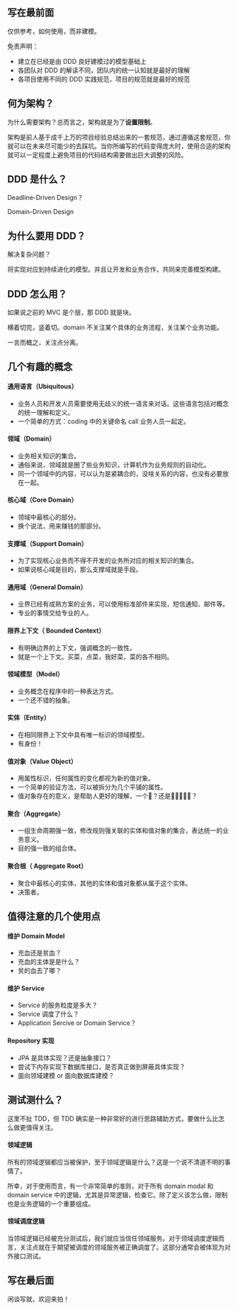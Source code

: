## 写在最前面
仅供参考，如何使用，而非建模。

免责声明：
- 建立在已经是由 DDD 良好建模过的模型基础上
- 各团队对 DDD 的解读不同，团队内的统一认知就是最好的理解
- 各项目使用不同的 DDD 实践规范，项目的规范就是最好的规范

## 何为架构？
为什么需要架构？总而言之，架构就是为了**设置限制**。

架构是前人基于成千上万的项目经验总结出来的一套规范，通过遵循这套规范，你就可以在未来尽可能少的去踩坑。当你所编写的代码变得庞大时，使用合适的架构就可以一定程度上避免项目的代码结构需要做出巨大调整的风险。

## DDD 是什么？
Deadline-Driven Design？

Domain-Driven Design

## 为什么要用 DDD？
解决复杂问题？

将实现对应到持续进化的模型。并且让开发和业务合作，共同来完善模型构建。

## DDD 怎么用？
如果说之前的 MVC 是个层，那 DDD 就是块。

横着切完，竖着切。domain 不关注某个具体的业务流程，关注某个业务功能。

一言而概之，关注点分离。

## 几个有趣的概念
#### 通用语言（Ubiquitous）
- 业务人员和开发人员需要使用无歧义的统一语言来对话。这些语言包括对概念的统一理解和定义。
- 一个简单的方式：coding 中的关键命名 call 业务人员一起定。

#### 领域（Domain）
- 业务相关知识的集合。
- 通俗来说，领域就是圈了些业务知识，计算机作为业务规则的自动化。
- 同一个领域中的内容，可以认为是紧耦合的，没啥关系的内容，也没有必要放在一起。

#### 核心域（Core Domain）
- 领域中最核心的部分。
- 换个说法，用来赚钱的那部分。

#### 支撑域（Support Domain）
- 为了实现核心业务而不得不开发的业务所对应的相关知识的集合。
- 如果说核心域是目的，那么支撑域就是手段。

#### 通用域（General Domain）
- 业界已经有成熟方案的业务，可以使用标准部件来实现，短信通知、邮件等。
- 专业的事情交给专业的人。

#### 限界上下文（ Bounded Context）
- 有明确边界的上下文，强调概念的一致性。
- 就是一个上下文。买菜，点菜，我好菜，菜的各不相同。

#### 领域模型（Model）
- 业务概念在程序中的一种表达方式。
- 一个还不错的抽象。

#### 实体（Entity）
- 在相同限界上下文中具有唯一标识的领域模型。
- 有身份！

#### 值对象（Value Object）
- 用属性标识，任何属性的变化都视为新的值对象。
- 一个简单的验证方法，可以被拆分为几个平铺的属性。
- 值对象存在的意义，是帮助人更好的理解，一个🍔？还是🍞🥬🧀️🐂🍞？

#### 聚合（Aggregate）
- 一组生命周期强一致，修改规则强关联的实体和值对象的集合，表达统一的业务意义。
- 目的强一致的组合体。

#### 聚合根（ Aggregate Root）
- 聚合中最核心的实体，其他的实体和值对象都从属于这个实体。
- 决策者。

## 值得注意的几个使用点
#### 维护 Domain Model
- 充血还是贫血？
- 充血的主体是是什么？
- 贫的血去了哪？

#### 维护 Service
- Service 的服务粒度是多大？
- Service 调度了什么？
- Application Sercive or Domain Service？

#### Repository 实现
- JPA 是具体实现？还是抽象接口？
- 尝试下内存实现下数据库接口，是否真正做到屏蔽具体实现？
- 面向领域建模 or 面向数据库建模？

## 测试测什么？
这里不扯 TDD，但 TDD 确实是一种非常好的进行思路辅助方式，要做什么比怎么做更值得关注。

#### 领域逻辑
所有的领域逻辑都应当被保护，至于领域逻辑是什么？这是一个说不清道不明的事情了。

所幸，对于使用而言，有一个非常简单的准则，对于所有 domain modal 和 domain service 中的逻辑，尤其是异常逻辑，检查它。除了定义该怎么做，限制也是业务逻辑的一个重要组成。

#### 领域调度逻辑
当领域逻辑已经被充分测试后，我们就应当信任领域服务。对于领域调度逻辑而言，关注点就在于期望被调度的领域服务被正确调度了。这部分通常会被体现为对外接口测试。

## 写在最后面
闲谈写就，欢迎来拍！

